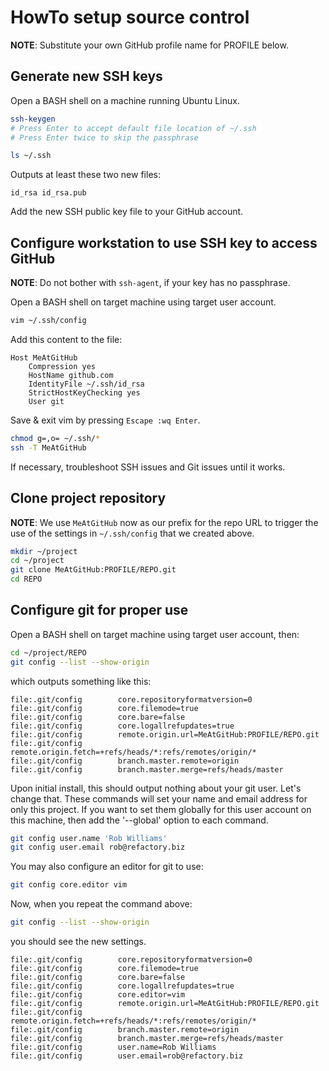 HowTo setup source control
==========================
**NOTE**: Substitute your own GitHub profile name for PROFILE below.

Generate new SSH keys
---------------------
Open a BASH shell on a machine running Ubuntu Linux.

~~~ bash
ssh-keygen
# Press Enter to accept default file location of ~/.ssh
# Press Enter twice to skip the passphrase

ls ~/.ssh
~~~

Outputs at least these two new files:

    id_rsa id_rsa.pub

Add the new SSH public key file to your GitHub account.

Configure workstation to use SSH key to access GitHub
-----------------------------------------------------
**NOTE**:  Do not bother with `ssh-agent`, if your key has no passphrase.

Open a BASH shell on target machine using target user account.

~~~ bash
vim ~/.ssh/config
~~~

Add this content to the file:

    Host MeAtGitHub
        Compression yes
        HostName github.com
        IdentityFile ~/.ssh/id_rsa
        StrictHostKeyChecking yes
        User git

Save & exit vim by pressing `Escape :wq Enter`.

~~~ bash
chmod g=,o= ~/.ssh/*
ssh -T MeAtGitHub
~~~

If necessary, troubleshoot SSH issues and Git issues until it works.

Clone project repository
------------------------
**NOTE**: We use `MeAtGitHub` now as our prefix for the repo URL to trigger the
use of the settings in `~/.ssh/config` that we created above.

~~~ bash
mkdir ~/project
cd ~/project
git clone MeAtGitHub:PROFILE/REPO.git
cd REPO
~~~

Configure git for proper use
----------------------------
Open a BASH shell on target machine using target user account, then:

~~~ bash
cd ~/project/REPO
git config --list --show-origin
~~~

which outputs something like this:

    file:.git/config        core.repositoryformatversion=0
    file:.git/config        core.filemode=true
    file:.git/config        core.bare=false
    file:.git/config        core.logallrefupdates=true
    file:.git/config        remote.origin.url=MeAtGitHub:PROFILE/REPO.git
    file:.git/config        remote.origin.fetch=+refs/heads/*:refs/remotes/origin/*
    file:.git/config        branch.master.remote=origin
    file:.git/config        branch.master.merge=refs/heads/master

Upon initial install, this should output nothing about your git user.  Let's
change that.  These commands will set your name and email address for only
this project.  If you want to set them globally for this user account on this
machine, then add the '--global' option to each command.

~~~ bash
git config user.name 'Rob Williams'
git config user.email rob@refactory.biz
~~~

You may also configure an editor for git to use:

~~~ bash
git config core.editor vim
~~~

Now, when you repeat the command above:

~~~ bash
git config --list --show-origin
~~~

you should see the new settings.

    file:.git/config        core.repositoryformatversion=0
    file:.git/config        core.filemode=true
    file:.git/config        core.bare=false
    file:.git/config        core.logallrefupdates=true
    file:.git/config        core.editor=vim
    file:.git/config        remote.origin.url=MeAtGitHub:PROFILE/REPO.git
    file:.git/config        remote.origin.fetch=+refs/heads/*:refs/remotes/origin/*
    file:.git/config        branch.master.remote=origin
    file:.git/config        branch.master.merge=refs/heads/master
    file:.git/config        user.name=Rob Williams
    file:.git/config        user.email=rob@refactory.biz

[activate]: ./HowTo-activate_this_project.md "HowTo activate this project"
[application]: ./HowTo-execute_application.md "HowTo execute application"
[AWS CLI]: ./HowTo-setup-AWS_CLI.md "HowTo setup AWS CLI"
[clone]: ./HowTo-setup-source_control.md "HowTo setup source control"
[deploy]: ./HowTo-deploy-server.md "HowTo deploy server"
[initiation]: ./project_initiation.md "How Rob initiated the project repository"
[install]: ./HowTo-install-packages.md "HowTo install Ubuntu packages"
[license]: ../LICENSE.md "License"
[ReadMe]: ../README.md "ReadMe"
[test]: ./HowTo-test.md "HowTo test"
[venv]: ./HowTo-setup-Python_virtual_environment.md "HowTo setup Python virtual environment"
[workstation]: ./HowTo-setup-workstation.md "HowTo setup workstation"

